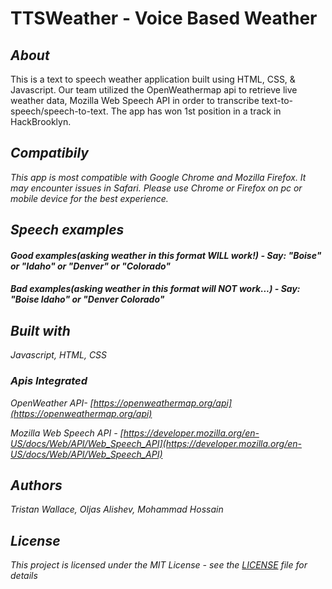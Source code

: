 <h1>TTSWeather - Voice Based Weather</h1>

## <i>About</i>

This is a text to speech weather application built using HTML, CSS, & Javascript. Our team utilized the OpenWeathermap api to retrieve live weather data, Mozilla Web Speech API in order to transcribe text-to-speech/speech-to-text. The app has won 1st position in a track in HackBrooklyn.

## <i>Compatibily<i>
  This app is most compatible with Google Chrome and Mozilla Firefox. It may encounter issues in Safari. Please use Chrome or Firefox on pc or mobile device for the best experience.


## <i>Speech examples</i>
#### Good examples(asking weather in this format WILL work!) - Say: "Boise" or "Idaho" or "Denver" or "Colorado"
#### Bad examples(asking weather in this format will NOT work...) - Say: "Boise Idaho" or "Denver Colorado"

## <i>Built with</i>

Javascript, HTML, CSS

### <i>Apis Integrated</i>
OpenWeather API- [https://openweathermap.org/api](https://openweathermap.org/api)

Mozilla Web Speech API -
[https://developer.mozilla.org/en-US/docs/Web/API/Web_Speech_API](https://developer.mozilla.org/en-US/docs/Web/API/Web_Speech_API)

## <i>Authors</i>

Tristan Wallace, Oljas Alishev, Mohammad Hossain

## <i>License</i>

This project is licensed under the MIT License - see the [LICENSE](https://github.com/BinaryUnderground/TTSWeather/blob/master/LICENSE) file for details
